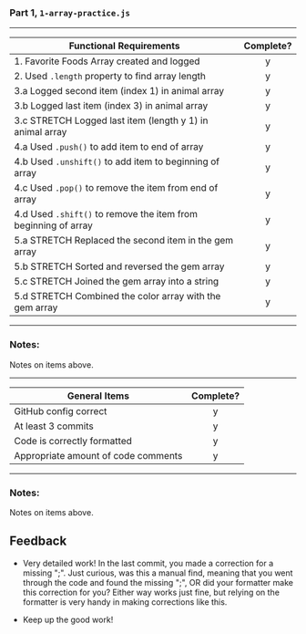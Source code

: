 ### Part 1, `1-array-practice.js`

---

| Functional Requirements                                        | Complete? |
| -------------------------------------------------------------- | :-------: |
| 1. Favorite Foods Array created and logged                     |     y     |
| 2. Used `.length` property to find array length                |     y     |
| 3.a Logged second item (index 1) in animal array               |     y     |
| 3.b Logged last item (index 3) in animal array                 |     y     |
| 3.c STRETCH Logged last item (length y 1) in animal array      |     y     |
| 4.a Used `.push()` to add item to end of array                 |     y     |
| 4.b Used `.unshift()` to add item to beginning of array        |     y     |
| 4.c Used `.pop()` to remove the item from end of array         |     y     |
| 4.d Used `.shift()` to remove the item from beginning of array |     y     |
| 5.a STRETCH Replaced the second item in the gem array          |     y     |
| 5.b STRETCH Sorted and reversed the gem array                  |     y     |
| 5.c STRETCH Joined the gem array into a string                 |     y     |
| 5.d STRETCH Combined the color array with the gem array        |     y     |

---

### Notes:

Notes on items above.

---

| General Items                       | Complete? |
| ----------------------------------- | :-------: |
| GitHub config correct               |     y     |
| At least 3 commits                  |     y     |
| Code is correctly formatted         |     y     |
| Appropriate amount of code comments |     y     |

---

### Notes:

Notes on items above.

## Feedback

- Very detailed work! In the last commit, you made a correction for a missing ";". Just curious, was this a manual find, meaning that you went through the code and found the missing ";", OR did your formatter make this correction for you? Either way works just fine, but relying on the formatter is very handy in making corrections like this.

- Keep up the good work!
